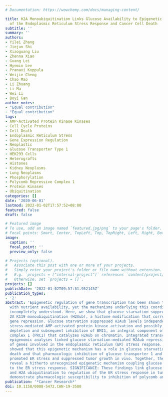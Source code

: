 ```yaml
---
# Documentation: https://wowchemy.com/docs/managing-content/

title: H2A Monoubiquitination Links Glucose Availability to Epigenetic Regulation
  of the Endoplasmic Reticulum Stress Response and Cancer Cell Death
subtitle: ''
summary: ''
authors:
- Yilei Zhang
- Jiejun Shi
- Xiaoguang Liu
- Zhenna Xiao
- Guang Lei
- Hyemin Lee
- Pranavi Koppula
- Weijie Cheng
- Chao Mao
- Li Zhuang
- Li Ma
- Wei Li
- Boyi Gan
author_notes:
- "Equal contribution"
- "Equal contribution"
tags:
- AMP-Activated Protein Kinase Kinases
- Cell Cycle Proteins
- Cell Death
- Endoplasmic Reticulum Stress
- Gene Expression Regulation
- Neoplastic
- Glucose Transporter Type 1
- HEK293 Cells
- Heterografts
- Histones
- Kidney Neoplasms
- Lung Neoplasms
- Phosphorylation
- Polycomb Repressive Complex 1
- Protein Kinases
- Ubiquitination
categories: []
date: '2020-06-01'
lastmod: 2022-01-02T17:57:52+08:00
featured: false
draft: false

# Featured image
# To use, add an image named `featured.jpg/png` to your page's folder.
# Focal points: Smart, Center, TopLeft, Top, TopRight, Left, Right, BottomLeft, Bottom, BottomRight.
image:
  caption: ''
  focal_point: ''
  preview_only: false

# Projects (optional).
#   Associate this post with one or more of your projects.
#   Simply enter your project's folder or file name without extension.
#   E.g. `projects = ["internal-project"]` references `content/project/deep-learning/index.md`.
#   Otherwise, set `projects = []`.
projects: []
publishDate: '2022-01-02T09:57:51.952145Z'
publication_types:
- '2'
abstract: 'Epigenetic regulation of gene transcription has been shown to coordinate
  with nutrient availability, yet the mechanisms underlying this coordination remain
  incompletely understood. Here, we show that glucose starvation suppresses histone
  2A K119 monoubiquitination (H2Aub), a histone modification that correlates with
  gene repression. Glucose starvation suppressed H2Aub levels independently of energy
  stress-mediated AMP-activated protein kinase activation and possibly through NADPH
  depletion and subsequent inhibition of BMI1, an integral component of polycomb-repressive
  complex 1 (PRC1) that catalyzes H2Aub on chromatin. Integrated transcriptomic and
  epigenomic analyses linked glucose starvation-mediated H2Aub repression to the activation
  of genes involved in the endoplasmic reticulum (ER) stress response. We further
  showed that this epigenetic mechanism has a role in glucose starvation-induced cell
  death and that pharmacologic inhibition of glucose transporter 1 and PRC1 synergistically
  promoted ER stress and suppressed tumor growth in vivo. Together, these results
  reveal a hitherto unrecognized epigenetic mechanism coupling glucose availability
  to the ER stress response. SIGNIFICANCE: These findings link glucose deprivation
  and H2A ubiquitination to regulation of the ER stress response in tumor growth and
  demonstrate pharmacologic susceptibility to inhibition of polycomb and glucose transporters.'
publication: '*Cancer Research*'
doi: 10.1158/0008-5472.CAN-19-3580
---
```

